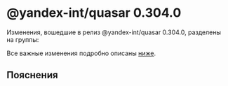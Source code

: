 # @yandex-int/quasar 0.304.0

<!-- ЧЕЛОВЕЧЕСКОЕ ВСТУПЛЕНИЕ -->

Изменения, вошедшие в релиз @yandex-int/quasar 0.304.0, разделены на группы:

Все важные изменения подробно описаны [ниже](#Пояснения).

## Пояснения

